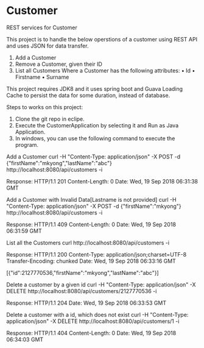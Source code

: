 # Customer
REST services for Customer 

This project is to handle the below operstions of a customer using REST API and uses JSON for data transfer.
  1. Add a Customer
  2. Remove a Customer, given their ID
  3. List all Customers
Where a Customer has the following attributes:
  • Id
  • Firstname
  • Surname
  
  
  This project requires JDK8 and it uses spring boot and Guava Loading Cache to persist the data for some duration, instead of database.
  
  Steps to works on this project:
  1. Clone the git repo in eclipe.
  2. Execute the CustomerApplication by selecting it and Run as Java Application.
  3. In windows, you can use the following command to execute the program.

Add a Customer
curl -H "Content-Type: application/json" -X POST -d {\"firstName\":\"mkyong\",\"lastName\":\"abc\"} http://localhost:8080/api/customers -i

Response:
HTTP/1.1 201
Content-Length: 0
Date: Wed, 19 Sep 2018 06:31:38 GMT

Add a Customer with Invalid Data[Lastname is not provided]
curl -H "Content-Type: application/json" -X POST -d {\"firstName\":\"mkyong\"} http://localhost:8080/api/customers -i

Response:
HTTP/1.1 409
Content-Length: 0
Date: Wed, 19 Sep 2018 06:31:59 GMT

List all the Customers
curl http://localhost:8080/api/customers -i

Response:
HTTP/1.1 200
Content-Type: application/json;charset=UTF-8
Transfer-Encoding: chunked
Date: Wed, 19 Sep 2018 06:33:16 GMT

[{"id":2127770536,"firstName":"mkyong","lastName":"abc"}]

Delete a customer by a given id
curl -H "Content-Type: application/json" -X DELETE http://localhost:8080/api/customers/2127770536 -i

Response:
HTTP/1.1 204
Date: Wed, 19 Sep 2018 06:33:53 GMT

Delete a customer with a id, which does not exist
curl -H "Content-Type: application/json" -X DELETE http://localhost:8080/api/customers/1 -i

Response:
HTTP/1.1 404
Content-Length: 0
Date: Wed, 19 Sep 2018 06:34:03 GMT


